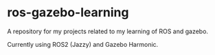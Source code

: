 # ros-gazebo-learning

A repository for my projects related to my learning of ROS and gazebo.

Currently using ROS2 (Jazzy) and Gazebo Harmonic.

